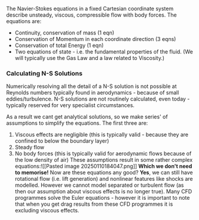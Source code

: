 The Navier-Stokes equations in a fixed Cartesian coordinate system describe unsteady, viscous, compressible flow with body forces. The equations are:
- Continuity, conservation of mass (1 eqn)
- Conservation of Momentum in each coordinate direction (3 eqns)
- Conservation of total Energy (1 eqn)
- Two equations of state - i.e. the fundamental properties of the fluid. (We will typically use the Gas Law and a law related to Viscosity.)
### Calculating N-S Solutions
Numerically resolving all the detail of a N-S solution is not possible at Reynolds numbers typically found in aerodynamics - because of small eddies/turbulence. 
N-S solutions are not routinely calculated, even today - typically reserved for very specialist circumstances.

As a result we cant get analytical solutions, so we make series' of assumptions to simplify the equations. The first three are:
1) Viscous effects are negligible (this is typically valid - because they are confined to below the boundary layer)
2) Steady flow
3) No body forces (this is typically valid for aerodynamic flows because of the low density of air)
These assumptions result in some rather complex equations:![[Pasted image 20250110184047.png]]
**Which we don't need to memorise!**
Now are these equations any good?
**Yes**, we can still have rotational flow (i.e. lift generation) and nonlinear features like shocks are modelled. However we cannot model separated or turbulent flow (as then our assumption about viscous effects is no longer true).
Many CFD programmes solve the Euler equations - however it is important to note that when you get drag results from these CFD programmes it is excluding viscous effects.